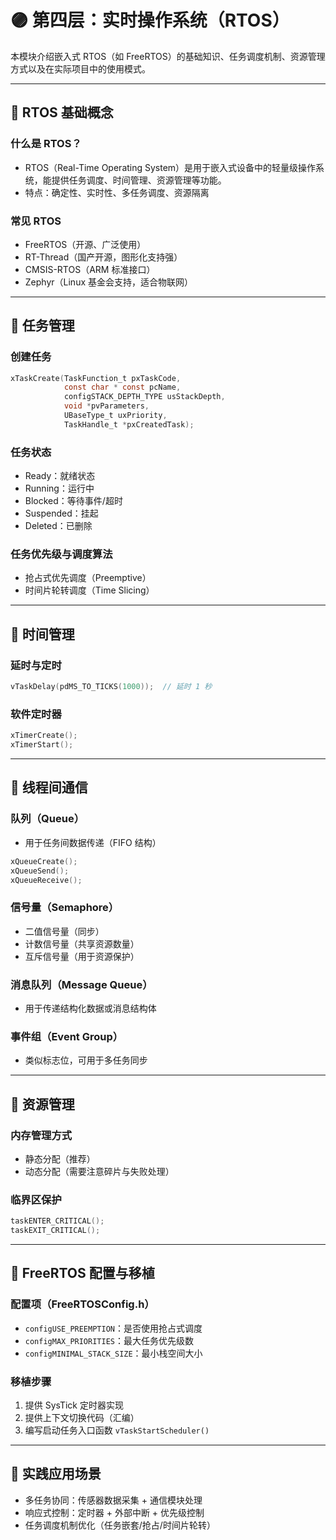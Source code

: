 
# 🟣 第四层：实时操作系统（RTOS）

本模块介绍嵌入式 RTOS（如 FreeRTOS）的基础知识、任务调度机制、资源管理方式以及在实际项目中的使用模式。

---

## 🔹 RTOS 基础概念

### 什么是 RTOS？
- RTOS（Real-Time Operating System）是用于嵌入式设备中的轻量级操作系统，能提供任务调度、时间管理、资源管理等功能。
- 特点：确定性、实时性、多任务调度、资源隔离

### 常见 RTOS
- FreeRTOS（开源、广泛使用）
- RT-Thread（国产开源，图形化支持强）
- CMSIS-RTOS（ARM 标准接口）
- Zephyr（Linux 基金会支持，适合物联网）

---

## 🔹 任务管理

### 创建任务
```c
xTaskCreate(TaskFunction_t pxTaskCode,
            const char * const pcName,
            configSTACK_DEPTH_TYPE usStackDepth,
            void *pvParameters,
            UBaseType_t uxPriority,
            TaskHandle_t *pxCreatedTask);
```

### 任务状态
- Ready：就绪状态
- Running：运行中
- Blocked：等待事件/超时
- Suspended：挂起
- Deleted：已删除

### 任务优先级与调度算法
- 抢占式优先调度（Preemptive）
- 时间片轮转调度（Time Slicing）

---

## 🔹 时间管理

### 延时与定时
```c
vTaskDelay(pdMS_TO_TICKS(1000));  // 延时 1 秒
```

### 软件定时器
```c
xTimerCreate();
xTimerStart();
```

---

## 🔹 线程间通信

### 队列（Queue）
- 用于任务间数据传递（FIFO 结构）
```c
xQueueCreate();
xQueueSend();
xQueueReceive();
```

### 信号量（Semaphore）
- 二值信号量（同步）
- 计数信号量（共享资源数量）
- 互斥信号量（用于资源保护）

### 消息队列（Message Queue）
- 用于传递结构化数据或消息结构体

### 事件组（Event Group）
- 类似标志位，可用于多任务同步

---

## 🔹 资源管理

### 内存管理方式
- 静态分配（推荐）
- 动态分配（需要注意碎片与失败处理）

### 临界区保护
```c
taskENTER_CRITICAL();
taskEXIT_CRITICAL();
```

---

## 🔹 FreeRTOS 配置与移植

### 配置项（FreeRTOSConfig.h）
- `configUSE_PREEMPTION`：是否使用抢占式调度
- `configMAX_PRIORITIES`：最大任务优先级数
- `configMINIMAL_STACK_SIZE`：最小栈空间大小

### 移植步骤
1. 提供 SysTick 定时器实现
2. 提供上下文切换代码（汇编）
3. 编写启动任务入口函数 `vTaskStartScheduler()`

---

## 🔹 实践应用场景

- 多任务协同：传感器数据采集 + 通信模块处理
- 响应式控制：定时器 + 外部中断 + 优先级控制
- 任务调度机制优化（任务嵌套/抢占/时间片轮转）
